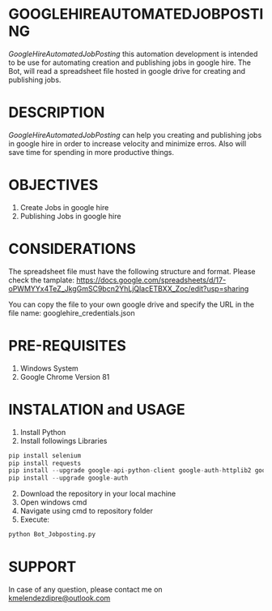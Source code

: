 # **GOOGLEHIREAUTOMATEDJOBPOSTING**

*GoogleHireAutomatedJobPosting* this automation development is intended to be use for automating creation and publishing jobs in google hire. The Bot, will read a spreadsheet file hosted in google drive for creating and publishing jobs.

# DESCRIPTION

*GoogleHireAutomatedJobPosting* can help you creating and publishing jobs in google hire in order to increase velocity and minimize erros. Also will save time for spending in more productive things.

# **OBJECTIVES**

1. Create Jobs in google hire
2. Publishing Jobs in google hire

# **CONSIDERATIONS**
The spreadsheet file must have the following structure and format. Please check the tamplate: https://docs.google.com/spreadsheets/d/17-oPWMYYx4TeZ_JkgGmSC9bcn2YhLjQlacETBXX_Zoc/edit?usp=sharing

You can copy the file to your own google drive and specify the URL in the file name: googlehire_credentials.json


# **PRE-REQUISITES**
1. Windows System
2. Google Chrome Version 81

# **INSTALATION and USAGE**

1. Install Python
2. Install followings Libraries
```python
pip install selenium
pip install requests
pip install --upgrade google-api-python-client google-auth-httplib2 google-auth-oauthlib
pip install --upgrade google-auth
```
2. Download the repository in your local machine
3. Open windows cmd
4. Navigate using cmd to repository folder
5. Execute:
```bash
python Bot_Jobposting.py
```

# SUPPORT

In case of any question, please contact me on kmelendezdipre@outlook.com